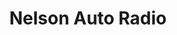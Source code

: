 ---
title: "Nelson Auto Radio"
url: /ciudad-autonoma-de-buenos-aires/nelson-auto-radio/
shop: piezas de automóviles
---
